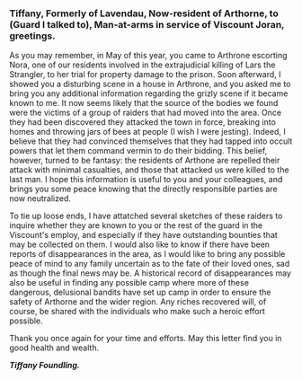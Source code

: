 ### Tiffany, Formerly of Lavendau, Now-resident of Arthorne, to (Guard I talked to), Man-at-arms in service of Viscount Joran, greetings.

<span class="newthought">As you may remember</span>, in May of this year, you came to Arthrone escorting Nora, one of our residents involved in the extrajudicial killing of Lars the Strangler, to her trial for property damage to the prison. Soon afterward, I showed you a disturbing scene in a house in Arthrone, and you asked me to bring you any additional information regarding the grizly scene if it became known to me. It now seems likely that the source of the bodies we found were the victims of a group of raiders that had moved into the area. Once they had been discovered they attacked the town in force, breaking into homes and throwing jars of bees at people (I wish I were jesting). Indeed, I believe that they had convinced themselves that they had tapped into occult powers that let them command vermin to do their bidding. This belief, however, turned to be fantasy: the residents of Arthone are repelled their attack with minimal casualties, and those that attacked us were killed to the last man. I hope this information is useful to you and your colleagues, and brings you some peace knowing that the directly responsible parties are now neutralized.

<span class="newthought">To tie up loose ends</span>, I have attatched several sketches of these raiders to inquire whether they are known to you or the rest of the guard in the Viscount's employ, and especially if they have outstanding bounties that may be collected on them. I would also like to know if there have been reports of disappearances in the area, as I would like to bring any possible peace of mind to any family uncertain as to the fate of their loved ones, sad as though the final news may be. A historical record of disappearances may also be useful in finding any possible camp where more of these dangerous, delusional bandits have set up camp in order to ensure the safety of Arthorne and the wider region. Any riches recovered will, of course, be shared with the individuals who make such a heroic effort possible.

Thank you once again for your time and efforts. May this letter find you in good health and wealth. 

***Tiffany Foundling.***
